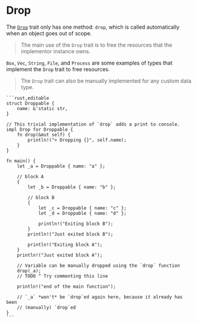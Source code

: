 # Drop

The [`Drop`][Drop] trait only has one method: `drop`, which is called automatically
when an object goes out of scope.

> The main use of the `Drop` trait is to free the resources that the implementor instance owns.

`Box`, `Vec`, `String`, `File`, and `Process` are some examples of types that
implement the `Drop` trait to free resources.

> The `Drop` trait can also be manually implemented for any custom data type.

~~~admonish tip title="The following example adds a print to console to the *drop* function to announce when it is called." collapsible=true 
```rust,editable
struct Droppable {
    name: &'static str,
}

// This trivial implementation of `drop` adds a print to console.
impl Drop for Droppable {
    fn drop(&mut self) {
        println!("> Dropping {}", self.name);
    }
}

fn main() {
    let _a = Droppable { name: "a" };

    // block A
    {
        let _b = Droppable { name: "b" };

        // block B
        {
            let _c = Droppable { name: "c" };
            let _d = Droppable { name: "d" };

            println!("Exiting block B");
        }
        println!("Just exited block B");

        println!("Exiting block A");
    }
    println!("Just exited block A");

    // Variable can be manually dropped using the `drop` function
    drop(_a);
    // TODO ^ Try commenting this line

    println!("end of the main function");

    // `_a` *won't* be `drop`ed again here, because it already has been
    // (manually) `drop`ed
}
```
~~~

[Drop]: https://doc.rust-lang.org/std/ops/trait.Drop.html